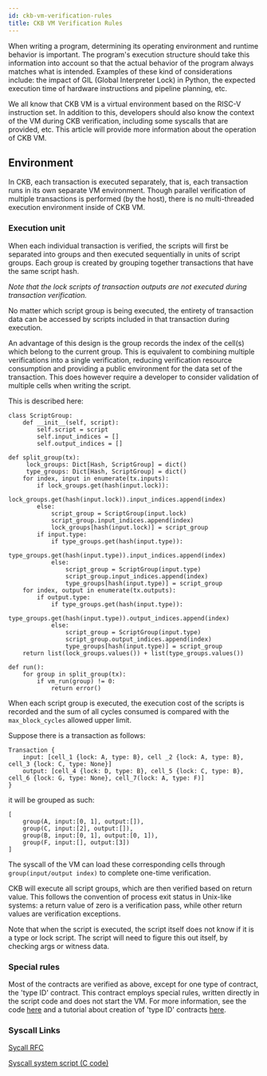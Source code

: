 ```yaml
---
id: ckb-vm-verification-rules
title: CKB VM Verification Rules
---
```

When writing a program, determining its operating environment and runtime behavior is important. The program's execution structure should take this information into account so that the actual behavior of the program always matches what is intended. Examples of these kind of considerations include: the impact of GIL (Global Interpreter Lock) in Python, the expected execution time of hardware instructions and pipeline planning, etc.

We all know that CKB VM is a virtual environment based on the RISC-V instruction set. In addition to this, developers should also know the context of the VM during CKB verification, including some syscalls that are provided, etc. This article will provide more information about the operation of CKB VM.

## Environment

In CKB, each transaction is executed separately, that is, each transaction runs in its own separate VM environment. Though parallel verification of multiple transactions is performed (by the host), there is no multi-threaded execution environment inside of CKB VM.

### Execution unit

When each individual transaction is verified, the scripts will first be separated into groups and then executed sequentially in units of script groups. Each group is created by grouping together transactions that have the same script hash. 

*Note that the lock scripts of transaction outputs are not executed during transaction verification.*

No matter which script group is being executed, the entirety of transaction data can be accessed by scripts included in that transaction during execution. 

An advantage of this design is the group records the index of the cell(s) which belong to the current group. This is equivalent to combining multiple verifications into a single verification, reducing verification resource consumption and providing a public environment for the data set of the transaction. This does however require a developer to consider validation of multiple cells when writing the script.

This is described here:

```
class ScriptGroup:
    def __init__(self, script):
        self.script = script
        self.input_indices = []
        self.output_indices = []

def split_group(tx):
     lock_groups: Dict[Hash, ScriptGroup] = dict()
     type_groups: Dict[Hash, ScriptGroup] = dict()
    for index, input in enumerate(tx.inputs):
        if lock_groups.get(hash(input.lock)):
            lock_groups.get(hash(input.lock)).input_indices.append(index)
        else:
            script_group = ScriptGroup(input.lock)
            script_group.input_indices.append(index)
            lock_groups[hash(input.lock)] = script_group
        if input.type:
            if type_groups.get(hash(input.type)):
                type_groups.get(hash(input.type)).input_indices.append(index)
            else:
                script_group = ScriptGroup(input.type)
                script_group.input_indices.append(index)
                type_groups[hash(input.type)] = script_group
    for index, output in enumerate(tx.outputs):
        if output.type:
            if type_groups.get(hash(input.type)):
                type_groups.get(hash(input.type)).output_indices.append(index)
            else:
                script_group = ScriptGroup(input.type)
                script_group.output_indices.append(index)
                type_groups[hash(input.type)] = script_group
    return list(lock_groups.values()) + list(type_groups.values())

def run():
    for group in split_group(tx):
        if vm_run(group) != 0:
            return error()

```

When each script group is executed, the execution cost of the scripts is recorded and the sum of all cycles consumed is compared with the `max_block_cycles` allowed upper limit.

Suppose there is a transaction as follows:

```
Transaction {
    input: [cell_1 {lock: A, type: B}, cell _2 {lock: A, type: B}, cell_3 {lock: C, type: None}]
    output: [cell_4 {lock: D, type: B}, cell_5 {lock: C, type: B}, cell_6 {lock: G, type: None}, cell_7(lock: A, type: F)]
}
```

it will be grouped as such:

```
[
    group(A, input:[0, 1], output:[]), 
    group(C, input:[2], output:[]), 
    group(B, input:[0, 1], output:[0, 1]),
    group(F, input:[], output:[3])
]
```

The syscall of the VM can load these corresponding cells through `group(input/output index)` to complete one-time verification.

CKB will execute all script groups, which are then verified based on return value. This follows the convention of process exit status in Unix-like systems: a return value of zero is a verification pass, while other return values are verification exceptions. 

Note that when the script is executed, the script itself does not know if it is a type or lock script. The script will need to figure this out itself, by checking args or witness data.

### Special rules

Most of the contracts are verified as above, except for one type of contract, the 'type ID' contract. This contract employs special rules, written directly in the script code and does not start the VM. For more information, see the code [here](https://github.com/nervosnetwork/ckb/blob/44b0d3595c31a29aef81e74360ba8613cd0dd27f/script/src/type_id.rs) and a tutorial about creation of 'type ID' contracts [here](https://xuejie.space/2020_02_03_introduction_to_ckb_script_programming_type_id/).

### Syscall Links

[Sycall RFC](https://github.com/nervosnetwork/rfcs/blob/master/rfcs/0009-vm-syscalls/0009-vm-syscalls.md)

[Syscall system script (C code)](https://github.com/nervosnetwork/ckb-system-scripts/blob/865f4d7697cc979d62111e49f2fb12a3607a4eb9/c/ckb_syscalls.h)
